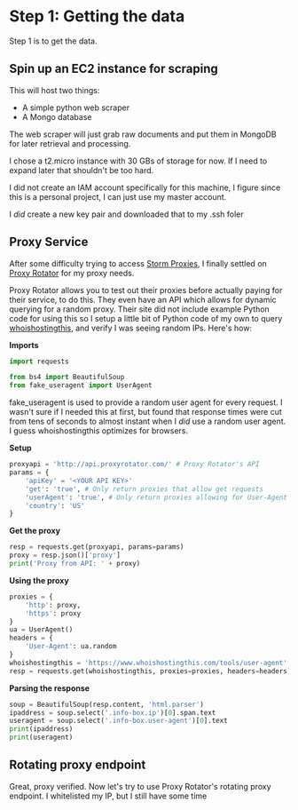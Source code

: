 # Step 1: Getting the data

Step 1 is to get the data.

## Spin up an EC2 instance for scraping

This will host two things:

- A simple python web scraper
- A Mongo database

The web scraper will just grab raw documents and put them in MongoDB for
later retrieval and processing.

I chose a t2.micro instance with 30 GBs of storage for now. If I need
to expand later that shouldn't be too hard.

I did not create an IAM account specifically for this machine, I figure
since this is a personal project, I can just use my master account.

I *did* create a new key pair and downloaded that to my .ssh foler

## Proxy Service

After some difficulty trying to access [Storm Proxies](
http://stormproxies.com/), I finally settled on [Proxy Rotator](
https://www.proxyrotator.com/) for my proxy needs.

Proxy Rotator allows you to test out their proxies before actually
paying for their service, to do this. They even have an API which
allows for dynamic querying for a random proxy. Their site did not
include example Python code for using this so I setup a little bit of
Python code of my own to query [whoishostingthis](
https://www.whoishostingthis.com/tools/user-agent), and verify I was
seeing random IPs. Here's how:

**Imports**
```python
import requests

from bs4 import BeautifulSoup
from fake_useragent import UserAgent
```

fake_useragent is used to provide a random user agent for every request.
I wasn't sure if I needed this at first, but found that response times
were cut from tens of seconds to almost instant when I *did* use a
random user agent. I guess whoishostingthis optimizes for browsers.

**Setup**
```python
proxyapi = 'http://api.proxyrotator.com/' # Proxy Rotator's API
params = {
    'apiKey' = '<YOUR API KEY>'
    'get': 'true', # Only return proxies that allow get requests
    'userAgent': 'true', # Only return proxies allowing for User-Agent header
    'country': 'US'
}
```

**Get the proxy**
```python
resp = requests.get(proxyapi, params=params)
proxy = resp.json()['proxy']
print('Proxy from API: ' + proxy)
```

**Using the proxy**
```python
proxies = {
    'http': proxy,
    'https': proxy
}
ua = UserAgent()
headers = {
    'User-Agent': ua.random
}
whoishostingthis = 'https://www.whoishostingthis.com/tools/user-agent'
resp = requests.get(whoishostingthis, proxies=proxies, headers=headers)
```

**Parsing the response**
```python
soup = BeautifulSoup(resp.content, 'html.parser')
ipaddress = soup.select('.info-box.ip')[0].span.text
useragent = soup.select('.info-box.user-agent')[0].text
print(ipaddress)
print(useragent)
```

## Rotating proxy endpoint

Great, proxy verified. Now let's try to use Proxy Rotator's rotating
proxy endpoint. I whitelisted my IP, but I still have some time 


